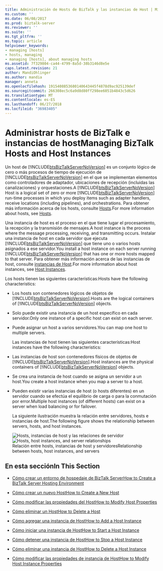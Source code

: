 ```yaml
---
title: Administración de Hosts de BizTalk y las instancias de Host | Microsoft Docs
ms.custom: ''
ms.date: 06/08/2017
ms.prod: biztalk-server
ms.reviewer: ''
ms.suite: ''
ms.tgt_pltfrm: ''
ms.topic: article
helpviewer_keywords:
- managing [hosts]
- hosts, managing
- managing [hosts], about managing hosts
ms.assetid: 7f329804-ca44-4799-8a5d-38b3146d8e5e
caps.latest.revision: 21
author: MandiOhlinger
ms.author: mandia
manager: anneta
ms.openlocfilehash: 1915408853680140643445f4878d9ac925139def
ms.sourcegitcommit: 266308ec5c6a9d8d80ff298ee6051b4843c5d626
ms.translationtype: MT
ms.contentlocale: es-ES
ms.lasthandoff: 06/27/2018
ms.locfileid: "36983405"
---
```

# <a name="managing-biztalk-hosts-and-host-instances"></a><span data-ttu-id="3ca1d-102">Administrar hosts de BizTalk e instancias de host</span><span class="sxs-lookup"><span data-stu-id="3ca1d-102">Managing BizTalk Hosts and Host Instances</span></span>
<span data-ttu-id="3ca1d-103">Un host de [!INCLUDE[btsBizTalkServerNoVersion](../includes/btsbiztalkservernoversion-md.md)] es un conjunto lógico de cero o más procesos de tiempo de ejecución de [!INCLUDE[btsBizTalkServerNoVersion](../includes/btsbiztalkservernoversion-md.md)] en el que se implementan elementos como controladores de adaptador, ubicaciones de recepción (incluidas las canalizaciones) y orquestaciones.</span><span class="sxs-lookup"><span data-stu-id="3ca1d-103">A [!INCLUDE[btsBizTalkServerNoVersion](../includes/btsbiztalkservernoversion-md.md)] Host is a logical set of zero or more [!INCLUDE[btsBizTalkServerNoVersion](../includes/btsbiztalkservernoversion-md.md)] run-time processes in which you deploy items such as adapter handlers, receive locations (including pipelines), and orchestrations.</span></span> <span data-ttu-id="3ca1d-104">Para obtener más información acerca de los hosts, consulte [Hosts](../core/hosts.md).</span><span class="sxs-lookup"><span data-stu-id="3ca1d-104">For more information about hosts, see [Hosts](../core/hosts.md).</span></span>  
  
 <span data-ttu-id="3ca1d-105">Una instancia de host es el proceso en el que tiene lugar el procesamiento, la recepción y la transmisión de mensajes.</span><span class="sxs-lookup"><span data-stu-id="3ca1d-105">A host instance is the process where the message processing, receiving, and transmitting occurs.</span></span> <span data-ttu-id="3ca1d-106">Instalar una instancia de host en cada servidor que ejecuta [!INCLUDE[btsBizTalkServerNoVersion](../includes/btsbiztalkservernoversion-md.md)] que tiene uno o varios hosts asignados a ese servidor.</span><span class="sxs-lookup"><span data-stu-id="3ca1d-106">You install a host instance on each server running [!INCLUDE[btsBizTalkServerNoVersion](../includes/btsbiztalkservernoversion-md.md)] that has one or more hosts mapped to that server.</span></span> <span data-ttu-id="3ca1d-107">Para obtener más información acerca de las instancias de host, consulte [instancias de Host](../core/host-instances.md).</span><span class="sxs-lookup"><span data-stu-id="3ca1d-107">For more information about host instances, see [Host Instances](../core/host-instances.md).</span></span>  
  
 <span data-ttu-id="3ca1d-108">Los hosts tienen las siguientes características:</span><span class="sxs-lookup"><span data-stu-id="3ca1d-108">Hosts have the following characteristics:</span></span>  
  
- <span data-ttu-id="3ca1d-109">Los hosts son contenedores lógicos de objetos de [!INCLUDE[btsBizTalkServerNoVersion](../includes/btsbiztalkservernoversion-md.md)].</span><span class="sxs-lookup"><span data-stu-id="3ca1d-109">Hosts are the logical containers of [!INCLUDE[btsBizTalkServerNoVersion](../includes/btsbiztalkservernoversion-md.md)] objects.</span></span>  
  
- <span data-ttu-id="3ca1d-110">Solo puede existir una instancia de un host específico en cada servidor.</span><span class="sxs-lookup"><span data-stu-id="3ca1d-110">Only one instance of a specific host can exist on each server.</span></span>  
  
- <span data-ttu-id="3ca1d-111">Puede asignar un host a varios servidores.</span><span class="sxs-lookup"><span data-stu-id="3ca1d-111">You can map one host to multiple servers.</span></span>  
  
  <span data-ttu-id="3ca1d-112">Las instancias de host tienen las siguientes características:</span><span class="sxs-lookup"><span data-stu-id="3ca1d-112">Host instances have the following characteristics:</span></span>  
  
- <span data-ttu-id="3ca1d-113">Las instancias de host son contenedores físicos de objetos de [!INCLUDE[btsBizTalkServerNoVersion](../includes/btsbiztalkservernoversion-md.md)].</span><span class="sxs-lookup"><span data-stu-id="3ca1d-113">Host instances are the physical containers of [!INCLUDE[btsBizTalkServerNoVersion](../includes/btsbiztalkservernoversion-md.md)] objects.</span></span>  
  
- <span data-ttu-id="3ca1d-114">Se crea una instancia de host cuando se asigna un servidor a un host.</span><span class="sxs-lookup"><span data-stu-id="3ca1d-114">You create a host instance when you map a server to a host.</span></span>  
  
- <span data-ttu-id="3ca1d-115">Pueden existir varias instancias de host (o hosts diferentes) en un servidor cuando se efectúa el equilibrio de carga o para la conmutación por error.</span><span class="sxs-lookup"><span data-stu-id="3ca1d-115">Multiple host instances (of different hosts) can exist on a server when load balancing or for failover.</span></span>  
  
  <span data-ttu-id="3ca1d-116">La siguiente ilustración muestra la relación entre servidores, hosts e instancias de host.</span><span class="sxs-lookup"><span data-stu-id="3ca1d-116">The following figure shows the relationship between servers, hosts, and host instances.</span></span>  
  
  <span data-ttu-id="3ca1d-117">![Hosts, instancias de host y las relaciones de servidor](../core/media/ebiz-ops-adm01.gif "ebiz_ops_adm01")</span><span class="sxs-lookup"><span data-stu-id="3ca1d-117">![Hosts, host instances, and server relationships](../core/media/ebiz-ops-adm01.gif "ebiz_ops_adm01")</span></span>  
  <span data-ttu-id="3ca1d-118">Relación entre hosts, instancias de host y servidores</span><span class="sxs-lookup"><span data-stu-id="3ca1d-118">Relationship between hosts, host instances, and servers</span></span>  
  
## <a name="in-this-section"></a><span data-ttu-id="3ca1d-119">En esta sección</span><span class="sxs-lookup"><span data-stu-id="3ca1d-119">In This Section</span></span>  
  
-   [<span data-ttu-id="3ca1d-120">Cómo crear un entorno de hospedaje de BizTalk Server</span><span class="sxs-lookup"><span data-stu-id="3ca1d-120">How to Create a BizTalk Server Hosting Environment</span></span>](../core/how-to-create-a-biztalk-server-hosting-environment.md)  
  
-   [<span data-ttu-id="3ca1d-121">Cómo crear un nuevo Host</span><span class="sxs-lookup"><span data-stu-id="3ca1d-121">How to Create a New Host</span></span>](../core/how-to-create-a-new-host.md)  
  
-   [<span data-ttu-id="3ca1d-122">Cómo modificar las propiedades del Host</span><span class="sxs-lookup"><span data-stu-id="3ca1d-122">How to Modify Host Properties</span></span>](../core/how-to-modify-host-properties.md)  
  
-   [<span data-ttu-id="3ca1d-123">Cómo eliminar un Host</span><span class="sxs-lookup"><span data-stu-id="3ca1d-123">How to Delete a Host</span></span>](../core/how-to-delete-a-host.md)  
  
-   [<span data-ttu-id="3ca1d-124">Cómo agregar una instancia de Host</span><span class="sxs-lookup"><span data-stu-id="3ca1d-124">How to Add a Host Instance</span></span>](../core/how-to-add-a-host-instance.md)  
  
-   [<span data-ttu-id="3ca1d-125">Cómo iniciar una instancia de Host</span><span class="sxs-lookup"><span data-stu-id="3ca1d-125">How to Start a Host Instance</span></span>](../core/how-to-start-a-host-instance.md)  
  
-   [<span data-ttu-id="3ca1d-126">Cómo detener una instancia de Host</span><span class="sxs-lookup"><span data-stu-id="3ca1d-126">How to Stop a Host Instance</span></span>](../core/how-to-stop-a-host-instance.md)  
  
-   [<span data-ttu-id="3ca1d-127">Cómo eliminar una instancia de Host</span><span class="sxs-lookup"><span data-stu-id="3ca1d-127">How to Delete a Host Instance</span></span>](../core/how-to-delete-a-host-instance.md)  
  
-   [<span data-ttu-id="3ca1d-128">Cómo modificar las propiedades de instancia de Host</span><span class="sxs-lookup"><span data-stu-id="3ca1d-128">How to Modify Host Instance Properties</span></span>](../core/how-to-modify-host-instance-properties.md)